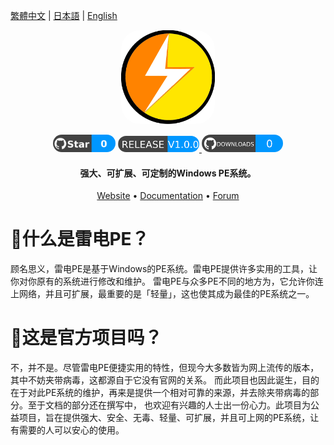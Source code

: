 <p>
  <a href="">繁體中文</a>
  |
  <a href="">日本語</a>
  |
  <a href="">English</a>
</p>
<p align="center">
  <img src="https://raw.githubusercontent.com/yiont/LightPE/main/image/light.png" alt="LightPE" width="150" style="border-radius: 30px">
</p>
<p align="center">
  <a>
    <img alt="Star" src="https://raw.githubusercontent.com/yiont/LightPE/main/image/star.png" width="100" style="border-radius: 30px">
  </a>
  <a href="https://github.com/yiont/LightPE/releases">
    <img alt"Release" src="https://raw.githubusercontent.com/yiont/LightPE/main/image/release.png" width="130" style="border-radius: 30px">
  </a>
  <a>
    <img alt"Downloads" src="https://raw.githubusercontent.com/yiont/LightPE/main/image/downloads.png" width="130" style="border-radius: 30px">
  </a>
</p>
<h4 align="center">强大、可扩展、可定制的Windows PE系统。</h4>

<p align="center">
  <a href="">Website</a>
  •
  <a href="">Documentation</a>
  •
  <a href="">Forum</a>
</p>

# 🤔什么是雷电PE？
顾名思义，雷电PE是基于Windows的PE系统。雷电PE提供许多实用的工具，让你对你原有的系统进行修改和维护。
雷电PE与众多PE不同的地方为，它允许你连上网络，并且可扩展，最重要的是「轻量」，这也使其成为最佳的PE系统之一。

# 🧐这是官方项目吗？
不，并不是。尽管雷电PE便捷实用的特性，但现今大多数皆为网上流传的版本，其中不妨夹带病毒，这都源自于它没有官网的关系。
而此项目也因此诞生，目的在于对此PE系统的维护，再来是提供一个相对可靠的来源，并去除夹带病毒的部分。至于文档的部分还在撰写中，
也欢迎有兴趣的人士出一份心力。此项目为公益项目，旨在提供强大、安全、无毒、轻量、可扩展，并且可上网的PE系统，让有需要的人可以安心的使用。
